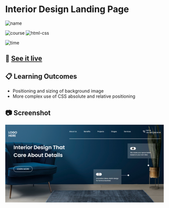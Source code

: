# Interior Design Landing Page

![name](https://img.shields.io/badge/Khurram-Iqbal-blue)

![course](https://img.shields.io/badge/-full--stack--js--bootcamp-red)
![html-css](https://img.shields.io/badge/HTML%20%2F%20CSS-Project--10-green)

![time](https://img.shields.io/badge/time--to--complete-4--hrs--approx.-yellowgreen)

## :link: [See it live](https://fullstack-js-bc-project-10.netlify.app/)


## :clipboard: Learning Outcomes 

- Positioning and sizing of background image
- More complex use of CSS absolute and relative positioning

## :camera: Screenshot

![screenshot](./screenshot.png)